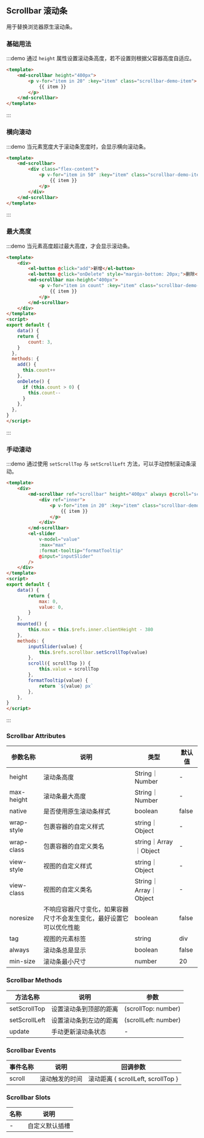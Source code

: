 <!--
 * @Descripttion: 
 * @Author: 蔡远程
 * @Date: 2021-12-23 15:18:17
 * @LastEditTime: 2021-12-23 20:24:51
 * @LastEditors: 蔡远程
-->
## Scrollbar 滚动条
用于替换浏览器原生滚动条。

### 基础用法
:::demo 通过 `height` 属性设置滚动条高度，若不设置则根据父容器高度自适应。
```html
<template>
    <md-scrollbar height="400px">
        <p v-for="item in 20" :key="item" class="scrollbar-demo-item">
            {{ item }}
        </p>
    </md-scrollbar>
</template>
```
:::

### 横向滚动
:::demo 当元素宽度大于滚动条宽度时，会显示横向滚动条。
```html
<template>
    <md-scrollbar>
        <div class="flex-content">
            <p v-for="item in 50" :key="item" class="scrollbar-demo-item">
                {{ item }}
            </p>
        </div>
    </md-scrollbar>
</template>
```
:::

### 最大高度
:::demo 当元素高度超过最大高度，才会显示滚动条。
```html
<template>
    <div>
        <el-button @click="add">新增</el-button>
        <el-button @click="onDelete" style="margin-bottom: 20px;">删除</el-button>
        <md-scrollbar max-height="400px">
            <p v-for="item in count" :key="item" class="scrollbar-demo-item">
                {{ item }}
            </p>
        </md-scrollbar>
    </div>
</template>
<script>
export default {
    data() {
    return {
        count: 3,
    }
  },
  methods: {
    add() {
      this.count++
    },
    onDelete() {
      if (this.count > 0) {
        this.count--
      }
    },
  },
}
</script>
```
:::


### 手动滚动
:::demo 通过使用 `setScrollTop` 与 `setScrollLeft` 方法，可以手动控制滚动条滚动。
```html
<template>
    <div>
        <md-scrollbar ref="scrollbar" height="400px" always @scroll="scroll">
            <div ref="inner">
                <p v-for="item in 20" :key="item" class="scrollbar-demo-item">
                    {{ item }}
                </p>
            </div>
        </md-scrollbar>
        <el-slider
            v-model="value"
            :max="max"
            :format-tooltip="formatTooltip"
            @input="inputSlider"
        />
    </div>
</template>
<script>
export default {
    data() {
        return {
            max: 0,
            value: 0,
        }
    },
    mounted() {
        this.max = this.$refs.inner.clientHeight - 380
    },
    methods: {
        inputSlider(value) {
            this.$refs.scrollbar.setScrollTop(value)
        },
        scroll({ scrollTop }) {
            this.value = scrollTop
        },
        formatTooltip(value) {
            return `${value} px`
        },
    },
}
</script>
```
:::

### Scrollbar Attributes

| 参数名称 | 说明                    |类型               | 默认值 |
| -------- | ----------------------| -------- |-------- |
| height      | 滚动条高度 | String｜Number   |   -    |
| max-height | 滚动条最大高度 | String｜Number | - |
| native | 是否使用原生滚动条样式 | boolean | false |
| wrap-style | 包裹容器的自定义样式 | string｜Object | - |
| wrap-class | 包裹容器的自定义类名 | string｜Array｜Object | - |
| view-style | 视图的自定义样式 |  string｜Object | - |
| view-class | 视图的自定义类名 |  String｜Array｜Object | - |
| noresize | 不响应容器尺寸变化，如果容器尺寸不会发生变化，最好设置它可以优化性能 | boolean | false |
| tag | 视图的元素标签 | string | div |
| always | 滚动条总是显示 | boolean | false |
| min-size | 滚动条最小尺寸 | number | 20 |


### Scrollbar Methods

| 方法名称 | 说明               | 参数 |
| -------- | ------------------ | -------- |
| setScrollTop  | 设置滚动条到顶部的距离		 | (scrollTop: number) |
| setScrollLeft  | 设置滚动条到左边的距离 | (scrollLeft: number) |
| update  | 手动更新滚动条状态 | - |


### Scrollbar Events

| 事件名称 | 说明               | 回调参数 |
| -------- | ------------------ | -------- |
| scroll  | 滚动触发的时间	 | 滚动距离 { scrollLeft, scrollTop } |


### Scrollbar Slots
| 名称 | 说明                    |
| -------- | ----------------------|
| - | 自定义默认插槽 |